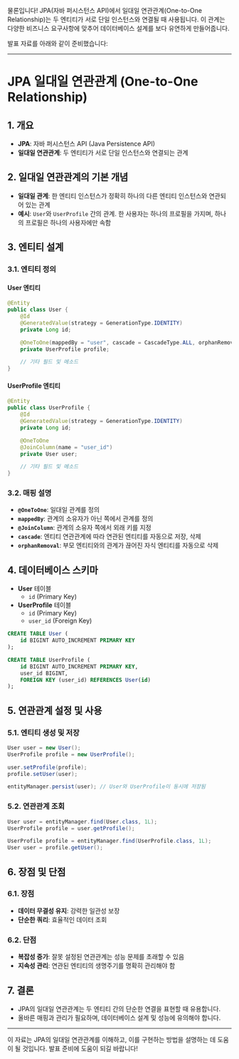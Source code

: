 물론입니다! JPA(자바 퍼시스턴스 API)에서 일대일 연관관계(One-to-One Relationship)는 두 엔티티가 서로 단일 인스턴스와 연결될 때 사용됩니다. 이 관계는 다양한 비즈니스 요구사항에 맞추어 데이터베이스 설계를 보다 유연하게 만들어줍니다.

발표 자료를 아래와 같이 준비했습니다:

---

# JPA 일대일 연관관계 (One-to-One Relationship)

## 1. 개요

- **JPA**: 자바 퍼시스턴스 API (Java Persistence API)
- **일대일 연관관계**: 두 엔티티가 서로 단일 인스턴스와 연결되는 관계

## 2. 일대일 연관관계의 기본 개념

- **일대일 관계**: 한 엔티티 인스턴스가 정확히 하나의 다른 엔티티 인스턴스와 연관되어 있는 관계
- **예시**: `User`와 `UserProfile` 간의 관계. 한 사용자는 하나의 프로필을 가지며, 하나의 프로필은 하나의 사용자에만 속함

## 3. 엔티티 설계

### 3.1. 엔티티 정의

#### User 엔티티

```java
@Entity
public class User {
    @Id
    @GeneratedValue(strategy = GenerationType.IDENTITY)
    private Long id;

    @OneToOne(mappedBy = "user", cascade = CascadeType.ALL, orphanRemoval = true)
    private UserProfile profile;

    // 기타 필드 및 메소드
}
```

#### UserProfile 엔티티

```java
@Entity
public class UserProfile {
    @Id
    @GeneratedValue(strategy = GenerationType.IDENTITY)
    private Long id;

    @OneToOne
    @JoinColumn(name = "user_id")
    private User user;

    // 기타 필드 및 메소드
}
```

### 3.2. 매핑 설명

- **`@OneToOne`**: 일대일 관계를 정의
- **`mappedBy`**: 관계의 소유자가 아닌 쪽에서 관계를 정의
- **`@JoinColumn`**: 관계의 소유자 쪽에서 외래 키를 지정
- **`cascade`**: 엔티티 연관관계에 따라 연관된 엔티티를 자동으로 저장, 삭제
- **`orphanRemoval`**: 부모 엔티티와의 관계가 끊어진 자식 엔티티를 자동으로 삭제

## 4. 데이터베이스 스키마

- **User** 테이블
  - `id` (Primary Key)
- **UserProfile** 테이블
  - `id` (Primary Key)
  - `user_id` (Foreign Key)

```sql
CREATE TABLE User (
    id BIGINT AUTO_INCREMENT PRIMARY KEY
);

CREATE TABLE UserProfile (
    id BIGINT AUTO_INCREMENT PRIMARY KEY,
    user_id BIGINT,
    FOREIGN KEY (user_id) REFERENCES User(id)
);
```

## 5. 연관관계 설정 및 사용

### 5.1. 엔티티 생성 및 저장

```java
User user = new User();
UserProfile profile = new UserProfile();

user.setProfile(profile);
profile.setUser(user);

entityManager.persist(user); // User와 UserProfile이 동시에 저장됨
```

### 5.2. 연관관계 조회

```java
User user = entityManager.find(User.class, 1L);
UserProfile profile = user.getProfile();

UserProfile profile = entityManager.find(UserProfile.class, 1L);
User user = profile.getUser();
```

## 6. 장점 및 단점

### 6.1. 장점

- **데이터 무결성 유지**: 강력한 일관성 보장
- **단순한 쿼리**: 효율적인 데이터 조회

### 6.2. 단점

- **복잡성 증가**: 잘못 설정된 연관관계는 성능 문제를 초래할 수 있음
- **지속성 관리**: 연관된 엔티티의 생명주기를 명확히 관리해야 함

## 7. 결론

- JPA의 일대일 연관관계는 두 엔티티 간의 단순한 연결을 표현할 때 유용합니다.
- 올바른 매핑과 관리가 필요하며, 데이터베이스 설계 및 성능에 유의해야 합니다.

---

이 자료는 JPA의 일대일 연관관계를 이해하고, 이를 구현하는 방법을 설명하는 데 도움이 될 것입니다. 발표 준비에 도움이 되길 바랍니다!